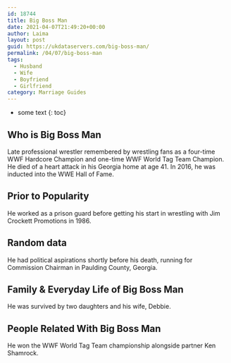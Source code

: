 ```yaml
---
id: 18744
title: Big Boss Man
date: 2021-04-07T21:49:20+00:00
author: Laima
layout: post
guid: https://ukdataservers.com/big-boss-man/
permalink: /04/07/big-boss-man
tags:
  - Husband
  - Wife
  - Boyfriend
  - Girlfriend
category: Marriage Guides
---
```


* some text
{: toc}


## Who is Big Boss Man
                  
                  
                  
Late professional wrestler remembered by wrestling fans as a four-time WWF Hardcore Champion and one-time WWF World Tag Team Champion. He died of a heart attack in his Georgia home at age 41. In 2016, he was inducted into the WWE Hall of Fame. 
                  
              
            
              
            
                
                
                
## Prior to Popularity
                  
                  
                  
He worked as a prison guard before getting his start in wrestling with Jim Crockett Promotions in 1986.
                  
              
            
              
            
                
                
                
## Random data
                  
                  
                  
He had political aspirations shortly before his death, running for Commission Chairman in Paulding County, Georgia.
                  
              
            
              
            
                
                
                
## Family & Everyday Life of Big Boss Man
                  
                  
                  
He was survived by two daughters and his wife, Debbie.
                  
              
            
              
            
                
                
                
## People Related With Big Boss Man
                  
                  
                  
He won the WWF World Tag Team championship alongside partner Ken Shamrock.
                  
              
            
              
            
                
              
            
              
              
            
            
              
            
          
          
          
